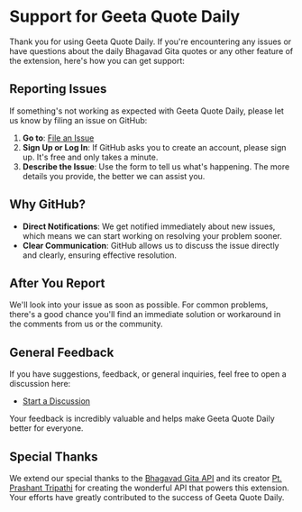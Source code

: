 # Support for Geeta Quote Daily

Thank you for using Geeta Quote Daily. If you're encountering any issues or have questions about the daily Bhagavad Gita quotes or any other feature of the extension, here's how you can get support:

## Reporting Issues

If something's not working as expected with Geeta Quote Daily, please let us know by filing an issue on GitHub:

1. **Go to**: [File an Issue](https://github.com/rohit-wadhwa/geeta-quote-daily/issues/new?template=bug_report.md)
2. **Sign Up or Log In**: If GitHub asks you to create an account, please sign up. It's free and only takes a minute.
3. **Describe the Issue**: Use the form to tell us what's happening. The more details you provide, the better we can assist you.

## Why GitHub?

- **Direct Notifications**: We get notified immediately about new issues, which means we can start working on resolving your problem sooner.
- **Clear Communication**: GitHub allows us to discuss the issue directly and clearly, ensuring effective resolution.

## After You Report

We'll look into your issue as soon as possible. For common problems, there's a good chance you'll find an immediate solution or workaround in the comments from us or the community.

## General Feedback

If you have suggestions, feedback, or general inquiries, feel free to open a discussion here:

- [Start a Discussion](https://github.com/rohit-wadhwa/geeta-quote-daily/discussions)

Your feedback is incredibly valuable and helps make Geeta Quote Daily better for everyone.

## Special Thanks

We extend our special thanks to the [Bhagavad Gita API](https://bhagavadgitaapi.in/) and its creator [Pt. Prashant Tripathi](https://github.com/ptprashanttripathi) for creating the wonderful API that powers this extension. Your efforts have greatly contributed to the success of Geeta Quote Daily.
